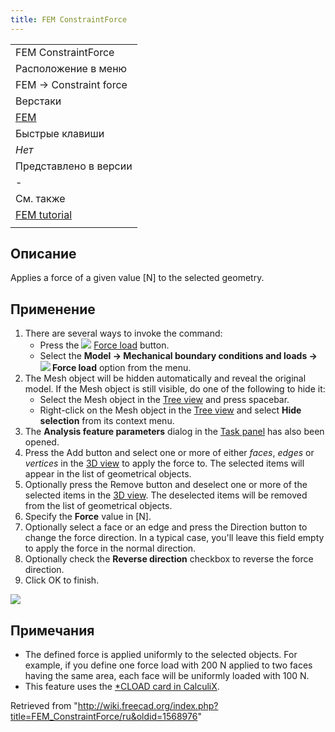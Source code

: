 ```yaml
---
title: FEM ConstraintForce
---
```

|  |
| --- |
| FEM ConstraintForce |
| Расположение в меню |
| FEM → Constraint force |
| Верстаки |
| [FEM](/FEM_Workbench/ru "FEM Workbench/ru") |
| Быстрые клавиши |
| *Нет* |
| Представлено в версии |
| - |
| См. также |
| [FEM tutorial](/FEM_tutorial/ru "FEM tutorial/ru") |
|  |

## Описание

Applies a force of a given value [N] to the selected geometry.

## Применение

1. There are several ways to invoke the command:
   * Press the ![](/images/FEM_ConstraintForce.svg) [Force load](/FEM_ConstraintForce "FEM ConstraintForce") button.
   * Select the **Model → Mechanical boundary conditions and loads → ![](/images/FEM_ConstraintForce.svg) Force load** option from the menu.
2. The Mesh object will be hidden automatically and reveal the original model. If the Mesh object is still visible, do one of the following to hide it:
   * Select the Mesh object in the [Tree view](/Tree_view "Tree view") and press spacebar.
   * Right-click on the Mesh object in the [Tree view](/Tree_view "Tree view") and select **Hide selection** from its context menu.
3. The **Analysis feature parameters** dialog in the [Task panel](/Task_panel "Task panel") has also been opened.
4. Press the Add button and select one or more of either *faces*, *edges* or *vertices* in the [3D view](/3D_view "3D view") to apply the force to. The selected items will appear in the list of geometrical objects.
5. Optionally press the Remove button and deselect one or more of the selected items in the [3D view](/3D_view "3D view"). The deselected items will be removed from the list of geometrical objects.
6. Specify the **Force** value in [N].
7. Optionally select a face or an edge and press the Direction button to change the force direction. In a typical case, you'll leave this field empty to apply the force in the normal direction.
8. Optionally check the **Reverse direction** checkbox to reverse the force direction.
9. Click OK to finish.

![](/images/FEM_ConstraintForce_example.JPG)

## Примечания

* The defined force is applied uniformly to the selected objects. For example, if you define one force load with 200 N applied to two faces having the same area, each face will be uniformly loaded with 100 N.
* This feature uses the [\*CLOAD card in CalculiX](https://web.mit.edu/calculix_v2.7/CalculiX/ccx_2.7/doc/ccx/node172.html).

Retrieved from "<http://wiki.freecad.org/index.php?title=FEM_ConstraintForce/ru&oldid=1568976>"